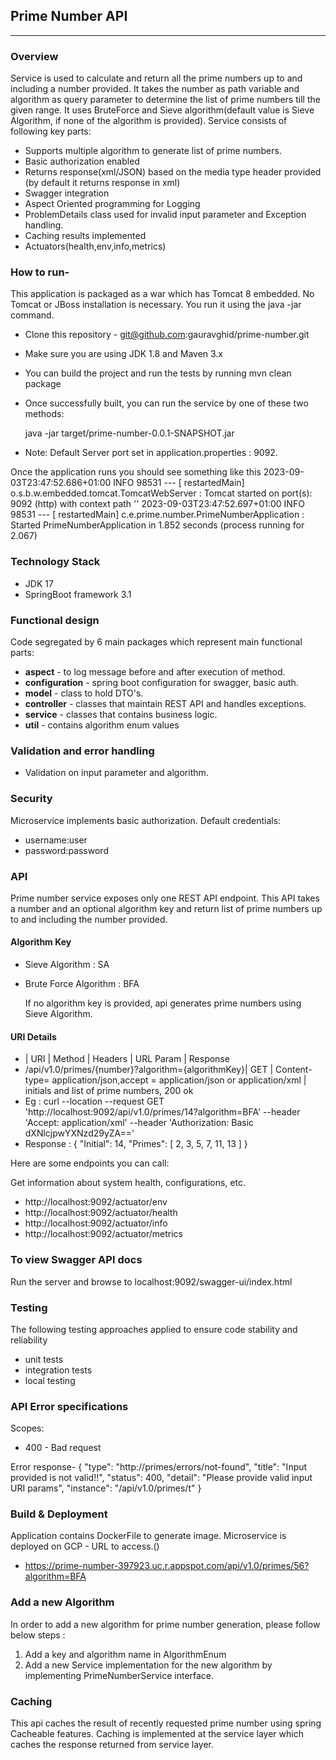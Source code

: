Prime Number API
-------------------------
-------------------------

### Overview
Service is used to calculate and return all the prime numbers up to and including a number provided.
It takes the number as path variable and algorithm as query parameter to determine the list of prime numbers till the given range.
It uses BruteForce and Sieve algorithm(default value is Sieve Algorithm, if none of the algorithm is provided).
Service consists of following key parts:
* Supports multiple algorithm to generate list of  prime numbers.
* Basic authorization enabled
* Returns response(xml/JSON) based on the media type header provided (by default it returns response in xml)
* Swagger integration
* Aspect Oriented programming for Logging
* ProblemDetails class used for invalid input parameter and Exception handling.
* Caching results implemented
* Actuators(health,env,info,metrics)
  
### How to run-
This application is packaged as a war which has Tomcat 8 embedded. No Tomcat or JBoss installation is necessary. You run it using the java -jar command.
* Clone this repository - git@github.com:gauravghid/prime-number.git
* Make sure you are using JDK 1.8 and Maven 3.x
* You can build the project and run the tests by running mvn clean package
* Once successfully built, you can run the service by one of these two methods:

    java -jar target/prime-number-0.0.1-SNAPSHOT.jar

* Note: Default Server port  set in application.properties : 9092.

Once the application runs you should see something like this
2023-09-03T23:47:52.686+01:00  INFO 98531 --- [  restartedMain] o.s.b.w.embedded.tomcat.TomcatWebServer  : Tomcat started on port(s): 9092 (http) with context path ''
2023-09-03T23:47:52.697+01:00  INFO 98531 --- [  restartedMain] c.e.prime.number.PrimeNumberApplication  : Started PrimeNumberApplication in 1.852 seconds (process running for 2.067)

### Technology Stack
* JDK 17
* SpringBoot framework 3.1

### Functional design
Code segregated by 6 main packages which represent main functional parts:
* **aspect** - to log message before and after execution of method.
* **configuration** - spring boot configuration for swagger, basic auth.
* **model** - class to hold DTO's.
* **controller** - classes that maintain REST API and handles exceptions.
* **service** - classes that contains business logic.
* **util** - contains algorithm enum values

### Validation and error handling
* Validation on input parameter and algorithm.

### Security
Microservice implements basic authorization.
Default credentials:
* username:user
* password:password

### API
Prime number service exposes only one REST API endpoint.
This API takes a number and an optional algorithm key and return list of prime numbers up to and including the number provided.
#### Algorithm Key
* Sieve Algorithm : SA
* Brute Force Algorithm : BFA

   If no algorithm key is provided, api generates prime numbers using Sieve Algorithm.
#### URI Details
* | URI | Method | Headers | URL Param | Response
* /api/v1.0/primes/{number}?algorithm={algorithmKey}| GET | Content-type= application/json,accept = application/json or application/xml | initials and list of prime numbers, 200 ok
* Eg :
    curl --location --request GET 'http://localhost:9092/api/v1.0/primes/14?algorithm=BFA' --header 'Accept: application/xml' --header 'Authorization: Basic dXNlcjpwYXNzd29yZA=='
* Response :
{
    "Initial": 14,
    "Primes": [
        2,
        3,
        5,
        7,
        11,
        13
    ]
}

Here are some endpoints you can call:

Get information about system health, configurations, etc.
* http://localhost:9092/actuator/env
* http://localhost:9092/actuator/health
* http://localhost:9092/actuator/info
* http://localhost:9092/actuator/metrics

### To view Swagger API docs
Run the server and browse to localhost:9092/swagger-ui/index.html

### Testing
The following testing approaches applied to ensure code stability and reliability
* unit tests
* integration tests
* local testing

### API Error specifications
Scopes:
* 400 - Bad request

Error response-
{
"type": "http://primes/errors/not-found",
"title": "Input provided is not valid!!",
"status": 400,
"detail": "Please provide valid input URI params",
"instance": "/api/v1.0/primes/t"
}


### Build & Deployment
Application contains DockerFile to generate image.
Microservice is deployed on GCP - URL to access.()
* https://prime-number-397923.uc.r.appspot.com/api/v1.0/primes/56?algorithm=BFA

### Add a new Algorithm
In order to add a new algorithm for prime number generation, please follow below steps :
1. Add a key and algorithm name in AlgorithmEnum
2. Add a new Service implementation for the new algorithm by implementing PrimeNumberService interface.

### Caching
This api caches the result of recently requested prime number using spring Cacheable features.
Caching is implemented at the service layer which caches the response returned from service layer.
